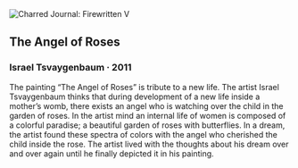 <div class="artwork-of-the-day">
  <div class="container">
    <div class="img-wrapper">
      <img
        src="https://uploads1.wikiart.org/00333/images/israel-tsvaygenbaum/israel-tsvaygenbaum-the-angel-of-roses.jpg!Large.jpg"
        alt="Charred Journal: Firewritten V" />
    </div>
    <div class="artwork-detail">
      <div class="artwork-origin"> 
        <h2 class="artwork-name">The Angel of Roses</h2>
        <h3 class="artist">
          Israel Tsvaygenbaum
                    ·  2011
        </h3>
      </div>
      <p class="description">
        <span class="artwork-description-text ng-binding" ng-bind-html="viewModel.ArtworkOfTheDay.Description | unsafe">The painting “The Angel of Roses” is tribute to a new life. The artist Israel Tsvaygenbaum thinks that during development of a new life inside a mother’s womb, there exists an angel who is watching over the child in the garden of roses. In the artist mind an internal life of women is composed of a colorful paradise; a beautiful garden of roses with butterflies. In a dream, the artist found these spectra of colors with the angel who cherished the child inside the rose. The artist lived with the thoughts about his dream over and over again until he finally depicted it in his painting.</span>
                        <div class="text-shadow-container" ng-show="showShadow" style=""></div>
      </p>
    </div>
  </div>

</div>

